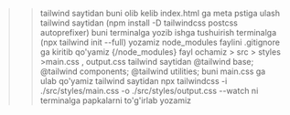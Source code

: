 >> tailwind saytidan <script src="https://cdn.tailwindcss.com"></script> buni olib kelib index.html ga meta pstiga ulash
>> tailwind saytidan (npm install -D tailwindcss postcss autoprefixer) buni terminalga yozib ishga tushuirish
>> terminalga (npx tailwind init --full) yozamiz
>> node_modules faylini .gitignore ga kiritib qo'yamiz {/node_modules}
>> fayl ochamiz > src > styles >main.css , output.css
>> tailwind saytidan @tailwind base; @tailwind components; @tailwind utilities; buni main.css ga ulab qo'yamiz
>> tailwind saytidan npx tailwindcss -i ./src/styles/main.css -o ./src/styles/output.css --watch ni terminalga papkalarni to'g'irlab yozamiz